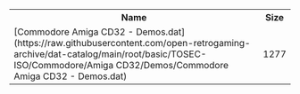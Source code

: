 <table>
<tr><th>Name</th><th>Size</th></tr>
<tr><td>[Commodore Amiga CD32 - Demos.dat](https://raw.githubusercontent.com/open-retrogaming-archive/dat-catalog/main/root/basic/TOSEC-ISO/Commodore/Amiga CD32/Demos/Commodore Amiga CD32 - Demos.dat)</td><td>1277</td></tr>
</table>
